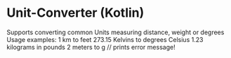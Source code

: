 # Unit-Converter (Kotlin)
Supports converting common Units measuring distance, weight or degrees
Usage examples: 
1 km to feet
273.15 Kelvins to degrees Celsius
1.23 kilograms in pounds
2 meters to g // prints error message!
